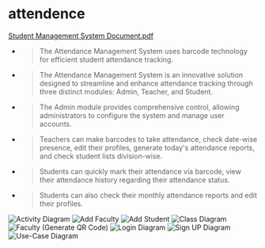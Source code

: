 # attendence

[Student Management System Document.pdf](https://github.com/user-attachments/files/16099425/Student.Management.System.Document.pdf)

- > The Attendance Management System uses barcode technology for efficient student attendance tracking.
 - > The Attendance Management System is an innovative solution designed to streamline and enhance attendance tracking through three distinct modules: Admin, Teacher, and Student.
 - > The Admin module provides comprehensive control, allowing administrators to configure the system and manage user accounts.
 - > Teachers can make barcodes to take attendance, check date-wise presence, edit their profiles, generate today's attendance reports, and check student lists division-wise. 
 - > Students can quickly mark their attendance via barcode, view their attendance history regarding their attendance status. 
 - > Students can also check their monthly attendance reports and edit their profiles.

![Activity Diagram](https://github.com/Nirmal-Bhuva/Student_att_mgt/assets/91771820/c3479560-d192-402e-87e5-6ab460535d13)
![Add Faculty](https://github.com/Nirmal-Bhuva/Student_att_mgt/assets/91771820/a0d323f6-eb9d-42fc-9fce-fd5906680160)
![Add Student](https://github.com/Nirmal-Bhuva/Student_att_mgt/assets/91771820/91ed7a70-ccac-4c76-a00e-05cf64957e37)
![Class Diagram](https://github.com/Nirmal-Bhuva/Student_att_mgt/assets/91771820/4c1ab989-a9e2-4b82-bb27-f7f3d7e897ff)
![Faculty (Generate QR Code)](https://github.com/Nirmal-Bhuva/Student_att_mgt/assets/91771820/133f0fbf-0cbf-4045-b2bc-0c8fe30a374b)
![Login Diagram](https://github.com/Nirmal-Bhuva/Student_att_mgt/assets/91771820/f9437b4a-b7a6-4cdf-9b64-022069241654)
![Sign UP Diagram](https://github.com/Nirmal-Bhuva/Student_att_mgt/assets/91771820/842bf747-a536-4aec-be6a-44949480e1db)
![Use-Case Diagram](https://github.com/Nirmal-Bhuva/Student_att_mgt/assets/91771820/33b95ed2-abc7-4b06-993b-1904fa05af5b)
